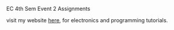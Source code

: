 EC 4th Sem Event 2 Assignments

visit my website <a href="https://fazals.ddns.net">here</a>, for electronics and programming tutorials.

